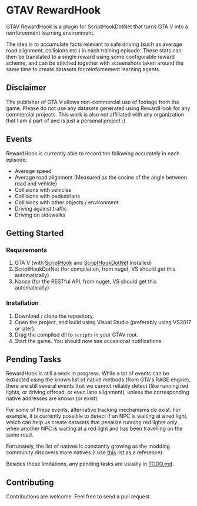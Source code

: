 
# GTAV RewardHook
GTAV RewardHook is a plugin for ScriptHookDotNet that turns GTA V into a reinforcement learning environment.

The idea is to accumulate facts relevant to safe driving (such as average road alignment, collisions etc.) in each training episode. These stats can then be translated to a single reward using some configurable reward scheme, and can be stitched together with screenshots taken around the same time to create datasets for reinforcement learning agents.

## Disclaimer
The publisher of GTA V allows non-commercial use of footage from the game. Please do not use any datasets generated using RewardHook for any commercial projects. This work is also not affiliated with any organization that I am a part of and is just a personal project :)

## Events
RewardHook is currently able to record the following accurately in each episode:
- Average speed
- Average road alignment (Measured as the cosine of the angle between road and vehicle)
- Collisions with vehicles
- Collisions with pedestrians
- Collisions with other objects / environment
- Driving against traffic
- Driving on sidewalks

## Getting Started

### Requirements
1. GTA V (with [ScriptHook](http://www.dev-c.com/gtav/scripthookv/) and [ScriptHookDotNet](https://github.com/crosire/scripthookvdotnet) installed)
2. ScriptHookDotNet (for compilation, from nuget, VS should get this automatically)
3. Nancy (for the RESTful API, from nuget, VS should get this automatically)

### Installation
1. Download / clone the repository.
2. Open the project, and build using Visual Studio (preferably using VS2017 or later).
3. Drag the compiled dll to `scripts` in your GTAV root.
4. Start the game. You should now see occasional notifications.

## Pending Tasks
RewardHook is still a work in progress. While a lot of events can be extracted using the known list of native methods (from GTA's RAGE engine), there are still several events that we cannot reliably detect (like running red lights, or driving offroad, or even lane alignment), unless the corresponding native addresses are known (or exist).

For some of these events, alternative tracking mechanisms do exist. For example, it is currently possible to detect if an NPC is waiting at a red light, which can help us create datasets that penalize running red lights _only_ when another NPC is waiting at a red light and has been travelling on the same road.

Fortunately, the list of natives is constantly growing as the modding community discovers more natives (I use [this](http://www.dev-c.com/nativedb) list as a reference).

Besides these limitations, any pending tasks are usually in [TODO.md](todo.md).

## Contributing
Contributions are welcome. Feel free to send a pull request.